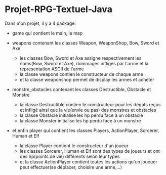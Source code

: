 # Projet-RPG-Textuel-Java
Dans mon projet, il y a 4 package:
  - game qui contient le main, le map
    
  - weapons contenant les classes Weapon, WeaponShop, Bow, Sword et Axe
      - les classes Bow, Sword et Axe assigne respectivement les noms(Bow, Sword et Axe), dommages infligés par l'arme et la representation ASCII de l'arme
      - la classe weapons contien le constructeur de chaque arme
      - et la classe weaponshop permet de display les armes et acheter
        
  - monstre_obstacles contenant les classes Destructible, Obstacle et Monstre
      - la classe Destructible contien le constructeur pour les dégats reçus et infligé ainsi que la vie(envie ou pas) des monstres et obstacles
      - la classe Obstacle initialise les hp perdu face à un obstacle
      - la classe Monster initialise les hp perdu face à un monstre
        
  - et enfin player qui contient les classes Players, ActionPlayer, Sorcerer, Human et Elf
      - la classe Player contient le constructeur d'un joueur
      - les classes Sorcerer, Human et Elf sont des types de joueurs et ont des hp(points de vie) différents selon leur types
      - et la classe ActionPlayer contient toutes les actions qu'un joueuer peut effectuer(se déplacer, choisire une arme,...)
